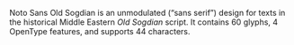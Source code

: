 Noto Sans Old Sogdian is an unmodulated (“sans serif”) design for texts in the historical Middle Eastern _Old Sogdian_ script. It contains 60 glyphs, 4 OpenType features, and supports 44 characters.